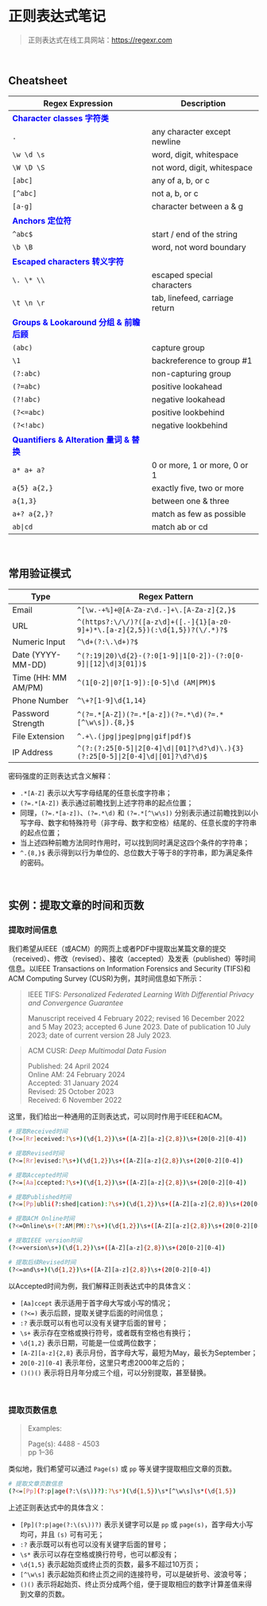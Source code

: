 # 正则表达式笔记

> 正则表达式在线工具网站：https://regexr.com

<br>

## Cheatsheet

| Regex Expression                                             | Description                    |
| ------------------------------------------------------------ | ------------------------------ |
| **<font color='blue'>Character classes 字符类</font>**       |                                |
| `.`                                                          | any character except newline   |
| `\w \d \s`                                                   | word, digit, whitespace        |
| `\W \D \S`                                                   | not word, digit, whitespace    |
| `[abc]`                                                      | any of a, b, or c              |
| `[^abc]`                                                     | not a, b, or c                 |
| `[a-g]`                                                      | character between a & g        |
| **<font color='blue'>Anchors 定位符</font>**                 |                                |
| `^abc$`                                                      | start / end of the string      |
| `\b \B`                                                      | word, not word boundary        |
| **<font color='blue'>Escaped characters 转义字符</font>**    |                                |
| `\. \* \\`                                                   | escaped special characters     |
| `\t \n \r`                                                   | tab, linefeed, carriage return |
| **<font color='blue'>Groups & Lookaround 分组 & 前瞻后顾</font>** |                                |
| `(abc)`                                                      | capture group                  |
| `\1`                                                         | backreference to group #1      |
| `(?:abc)`                                                    | non-capturing group            |
| `(?=abc)`                                                    | positive lookahead             |
| `(?!abc)`                                                    | negative lookahead             |
| `(?<=abc)`                                                   | positive lookbehind            |
| `(?<!abc)`                                                   | negative lookbehind            |
| **<font color='blue'>Quantifiers & Alteration 量词 & 替换</font>** |                                |
| `a* a+ a?`                                                   | 0 or more, 1 or more, 0 or 1   |
| `a{5} a{2,}`                                                 | exactly five, two or more      |
| `a{1,3}`                                                     | between one & three            |
| `a+? a{2,}?`                                                 | match as few as possible       |
| `ab\|cd`                                                     | match ab or cd                 |

<br>

## 常用验证模式

| Type                | Regex Pattern                                                |
| ------------------- | ------------------------------------------------------------ |
| Email               | `^[\w.-+%]+@[A-Za-z\d.-]+\.[A-Za-z]{2,}$`                    |
| URL                 | `^(https?:\/\/)?([a-z\d]+([.-]{1}[a-z0-9]+)*\.[a-z]{2,5})(:\d{1,5})?(\/.*)?$` |
| Numeric Input       | `^\d+(?:\.\d+)?$`                                            |
| Date (YYYY-MM-DD)   | `^(?:19\|20)\d{2}-(?:0[1-9]\|1[0-2])-(?:0[0-9]\|[12]\d\|3[01])$` |
| Time (HH: MM AM/PM) | `^(1[0-2]\|0?[1-9]):[0-5]\d (AM\|PM)$`                       |
| Phone Number        | `^\+?[1-9]\d{1,14}`                                          |
| Password Strength   | `^(?=.*[A-Z])(?=.*[a-z])(?=.*\d)(?=.*[^\w\s]).{8,}$`         |
| File Extension      | `^.+\.(jpg\|jpeg\|png\|gif\|pdf)$`                           |
| IP Address          | `^(?:(?:25[0-5]\|2[0-4]\d\|[01]?\d?\d)\.){3}(?:25[0-5]\|2[0-4]\d\|[01]?\d?\d)$` |

密码强度的正则表达式含义解释：

- `.*[A-Z]` 表示以大写字母结尾的任意长度字符串；
- `(?=.*[A-Z])` 表示通过前瞻找到上述字符串的起点位置；
- 同理，`(?=.*[a-z])`、`(?=.*\d)` 和 `(?=.*[^\w\s])` 分别表示通过前瞻找到以小写字母、数字和特殊符号（非字母、数字和空格）结尾的、任意长度的字符串的起点位置；
- 当上述四种前瞻方法同时作用时，可以找到同时满足这四个条件的字符串；
- `^.{8,}$` 表示得到以行为单位的、总位数大于等于8的字符串，即为满足条件的密码。

<br>

## 实例：提取文章的时间和页数

### 提取时间信息

我们希望从IEEE（或ACM）的网页上或者PDF中提取出某篇文章的提交（received）、修改（revised）、接收（accepted）及发表（published）等时间信息。以IEEE Transactions on Information Forensics and Security (TIFS)和ACM Computing Survey (CUSR)为例，其时间信息如下所示：

> IEEE TIFS: *Personalized Federated Learning With Differential Privacy and Convergence Guarantee*
>
> Manuscript received 4 February 2022; revised 16 December 2022 and 5 May 2023; accepted 6 June 2023. Date of publication 10 July 2023; date of current version 28 July 2023.

> ACM CUSR: *Deep Multimodal Data Fusion* 
>
> Published: 24 April 2024 <br>
> Online AM: 24 February 2024 <br>
> Accepted: 31 January 2024 <br>
> Revised: 25 October 2023 <br>
> Received: 6 November 2022

这里，我们给出一种通用的正则表达式，可以同时作用于IEEE和ACM。

```bash
# 提取Received时间
(?<=[Rr]eceived:?\s+)(\d{1,2})\s+([A-Z][a-z]{2,8})\s+(20[0-2][0-4])

# 提取Revised时间
(?<=[Rr]evised:?\s+)(\d{1,2})\s+([A-Z][a-z]{2,8})\s+(20[0-2][0-4])

# 提取Accepted时间
(?<=[Aa]ccepted:?\s+)(\d{1,2})\s+([A-Z][a-z]{2,8})\s+(20[0-2][0-4])

# 提取Published时间
(?<=[Pp]ubli(?:shed|cation):?\s+)(\d{1,2})\s+([A-Z][a-z]{2,8})\s+(20[0-2][0-4])

# 提取ACM Online时间
(?<=Online\s+(?:AM|PM):?\s+)(\d{1,2})\s+([A-Z][a-z]{2,8})\s+(20[0-2][0-4])

# 提取IEEE version时间
(?<=version\s+)(\d{1,2})\s+([A-Z][a-z]{2,8})\s+(20[0-2][0-4])

# 提取后续Revised时间
(?<=and\s+)(\d{1,2})\s+([A-Z][a-z]{2,8})\s+(20[0-2][0-4])
```

以Accepted时间为例，我们解释正则表达式中的具体含义：

- `[Aa]ccept` 表示适用于首字母大写或小写的情况；
- `(?<=)` 表示后顾，提取关键字后面的时间信息；
- `:?` 表示既可以有也可以没有关键字后面的冒号；
- `\s+` 表示存在空格或换行符号，或者既有空格也有换行；
- `\d{1,2}` 表示日期，可能是一位或两位数字；
- `[A-Z][a-z]{2,8}` 表示月份，首字母大写，最短为May，最长为September；
- `20[0-2][0-4]` 表示年份，这里只考虑2000年之后的；
- `()()()` 表示将日月年分成三个组，可以分别提取，甚至替换。

<br>

### 提取页数信息

> Examples:
>
> Page(s): 4488 - 4503 <br>
> pp 1–36

类似地，我们希望可以通过 `Page(s)` 或 `pp` 等关键字提取相应文章的页数。

```bash
# 提取文章页数信息
(?<=[Pp](?:p|age(?:\(s\))?):?\s*)(\d{1,5})\s*[^\w\s]\s*(\d{1,5})
```

上述正则表达式中的具体含义：

- `[Pp](?:p|age(?:\(s\))?)` 表示关键字可以是 `pp` 或 `page(s)`，首字母大小写均可，并且 `(s)` 可有可无；
- `:?` 表示既可以有也可以没有关键字后面的冒号；
- `\s*` 表示可以存在空格或换行符号，也可以都没有；
- `\d{1,5}` 表示起始页或终止页的页数，最多不超过10万页；
- `[^\w\s]` 表示起始页和终止页之间的连接符号，可以是破折号、波浪号等；
- `()()` 表示将起始页、终止页分成两个组，便于提取相应的数字计算差值来得到文章的页数。


